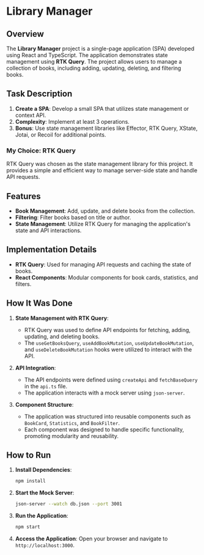 # Library Manager

## Overview

The **Library Manager** project is a single-page application (SPA) developed using React and TypeScript. The application demonstrates state management using **RTK Query**. The project allows users to manage a collection of books, including adding, updating, deleting, and filtering books.

## Task Description

1. **Create a SPA**: Develop a small SPA that utilizes state management or context API.
2. **Complexity**: Implement at least 3 operations.
3. **Bonus**: Use state management libraries like Effector, RTK Query, XState, Jotai, or Recoil for additional points.

### My Choice: RTK Query

RTK Query was chosen as the state management library for this project. It provides a simple and efficient way to manage server-side state and handle API requests.

## Features

- **Book Management**: Add, update, and delete books from the collection.
- **Filtering**: Filter books based on title or author.
- **State Management**: Utilize RTK Query for managing the application's state and API interactions.

## Implementation Details

- **RTK Query**: Used for managing API requests and caching the state of books.
- **React Components**: Modular components for book cards, statistics, and filters.

## How It Was Done

1. **State Management with RTK Query**:
   - RTK Query was used to define API endpoints for fetching, adding, updating, and deleting books.
   - The `useGetBooksQuery`, `useAddBookMutation`, `useUpdateBookMutation`, and `useDeleteBookMutation` hooks were utilized to interact with the API.

2. **API Integration**:
   - The API endpoints were defined using `createApi` and `fetchBaseQuery` in the `api.ts` file.
   - The application interacts with a mock server using `json-server`.

3. **Component Structure**:
   - The application was structured into reusable components such as `BookCard`, `Statistics`, and `BookFilter`.
   - Each component was designed to handle specific functionality, promoting modularity and reusability.

## How to Run

1. **Install Dependencies**:
   ```bash
   npm install
   ```

2. **Start the Mock Server**:
   ```bash
   json-server --watch db.json --port 3001
   ```

3. **Run the Application**:
   ```bash
   npm start
   ```

4. **Access the Application**:
   Open your browser and navigate to `http://localhost:3000`.